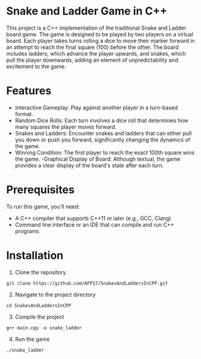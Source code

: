 # Snake and Ladder Game in C++

This project is a C++ implementation of the traditional Snake and Ladder board game. The game is designed to be played by two players on a virtual board. Each player takes turns rolling a dice to move their marker forward in an attempt to reach the final square (100) before the other. The board includes ladders, which advance the player upwards, and snakes, which pull the player downwards, adding an element of unpredictability and excitement to the game.

# Features
- Interactive Gameplay: Play against another player in a turn-based format.
- Random Dice Rolls: Each turn involves a dice roll that determines how many squares the player moves forward.
- Snakes and Ladders: Encounter snakes and ladders that can either pull you down or push you forward, significantly changing the dynamics of the game.
- Winning Condition: The first player to reach the exact 100th square wins the game.
-Graphical Display of Board: Although textual, the game provides a clear display of the board's state after each turn.


# Prerequisites
To run this game, you'll need:

- A C++ compiler that supports C++11 or later (e.g., GCC, Clang)
- Command line interface or an IDE that can compile and run C++ programs

# Installation

1. Clone the repository
```
git clone https://github.com/AFP17/SnakesAndLaddersInCPP.git
```
2. Navigate to the project directory
```
cd SnakesAndLaddersInCPP
```
3. Compile the project
```
g++ main.cpp -o snake_ladder
```
4. Run the game
```
./snake_ladder
```